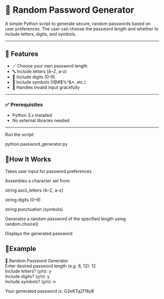 # 🔐 Random Password Generator

A simple Python script to generate secure, random passwords based on user preferences. The user can choose the password length and whether to include letters, digits, and symbols.

---

## 📌 Features

- ✅ Choose your own password length
- 🔤 Include letters (A–Z, a–z)
- 🔢 Include digits (0–9)
- 🔣 Include symbols (!@#$%^&*, etc.)
- 🚫 Handles invalid input gracefully

---

### ✅ Prerequisites

- Python 3.x installed
- No external libraries needed

---
Run the script:

python password_generator.py

## 🧠How It Works
Takes user input for password preferences

Assembles a character set from:

string.ascii_letters (A–Z, a–z)

string.digits (0–9)

string.punctuation (symbols)

Generates a random password of the specified length using random.choice()

Displays the generated password

## 🧪Example
🔐 Random Password Generator  
Enter desired password length (e.g. 8, 12): 12  
Include letters? (y/n): y  
Include digits? (y/n): y  
Include symbols? (y/n): n  

Your generated password is: G2eKTqZf18yB



